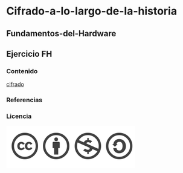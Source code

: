 # Cifrado-a-lo-largo-de-la-historia

## Fundamentos-del-Hardware

## Ejercicio FH

### Contenido

[cifrado](.md/cifrado.md)


### Referencias



### Licencia

![Licencia](imagenes/licencia.png)

